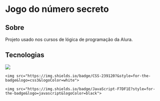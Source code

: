 <h1>Jogo do número secreto</h1>

<h2>Sobre</h2>
<p>Projeto usado nos cursos de lógica de programação da Alura.</p>

## Tecnologias
<div>
    <img src="https://img.shields.io/badge/HTML-239120?style=for-the-badge&logo=html5&logoColor=white">

    <img src="https://img.shields.io/badge/CSS-239120?&style=for-the-badge&logo=css3&logoColor=white">

    <img src="https://img.shields.io/badge/JavaScript-F7DF1E?style=for-the-badge&logo=javascript&logoColor=black">
</div>
